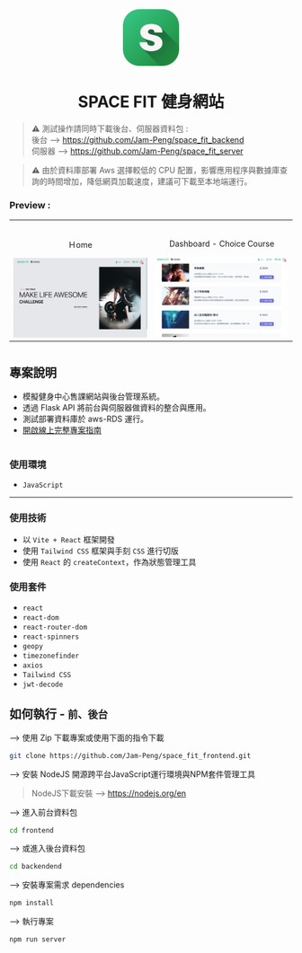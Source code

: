 
<div align="center">
<img width="20%" src="./public/logo.png">

# SPACE FIT 健身網站  
</div>

> ⚠ 測試操作請同時下載後台、伺服器資料包 : <br>
後台 --> https://github.com/Jam-Peng/space_fit_backend <br>
伺服器 --> https://github.com/Jam-Peng/space_fit_server

>⚠ 由於資料庫部署 Aws 選擇較低的 CPU 配置，影響應用程序與數據庫查詢的時間增加，降低網頁加載速度，建議可下載至本地端運行。

###  Preview :

<table width="100%"> 
<tr>
<td width="50%">      
&nbsp; 
<br>
<p align="center">
  Ｈome 
</p>
<img src="./public/frontend_home.jpg">
</td> 
<td width="50%">
<br>
<p align="center">
  Dashboard - Choice Course
</p>
<img src="./public/frontenf_courses.jpg">
</td>
</tr>
</table>

#

## 專案說明
- 模擬健身中心售課網站與後台管理系統。
- 透過 Flask API 將前台與伺服器做資料的整合與應用。
- 測試部署資料庫於 aws-RDS 運行。
- <a href="https://drive.google.com/file/d/13Z1jdBGDP95JCOCd2z3zKP7JwtV1Wgn5/view?usp=sharing" target="_blank">開啟線上完整專案指南</a>

#
### 使用環境
- `JavaScript`

---
### 使用技術
- 以 `Vite + React` 框架開發
- 使用 `Tailwind CSS` 框架與手刻 `CSS` 進行切版
- 使用 `React` 的 `createContext`，作為狀態管理工具

### 使用套件
- `react`
- `react-dom`
- `react-router-dom`
- `react-spinners`
- `geopy`
- `timezonefinder`
- `axios`
- `Tailwind CSS`
- `jwt-decode`


## 如何執行 - `前、後台`
--> 使用 Zip 下載專案或使用下面的指令下載
```bash
git clone https://github.com/Jam-Peng/space_fit_frontend.git
```

--> 安裝 NodeJS 開源跨平台JavaScript運行環境與NPM套件管理工具
> NodeJS下載安裝 --> https://nodejs.org/en

--> 進入前台資料包
```bash
cd frontend
```

--> 或進入後台資料包
```bash
cd backendend
```

--> 安裝專案需求 dependencies
```bash
npm install
```

--> 執行專案
```bash
npm run server
```

